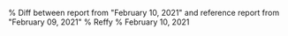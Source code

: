 % Diff between report from "February 10, 2021" and reference report from "February 09, 2021"
% Reffy
% February 10, 2021

